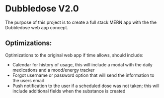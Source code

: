# Dubbledose V2.0

The purpose of this project is to create a full stack MERN app with the the Dubbledose web app concept.

## Optimizations:
Optimizations to the original web app if time allows, should include:

* Calendar for history of usage, this will include a modal with the daily medications and a mood/energy tracker
* Forgot username or password option that will send the information to the users email
* Push notification to the user if a scheduled dose was not taken; this will include additional fields when the substance is created

